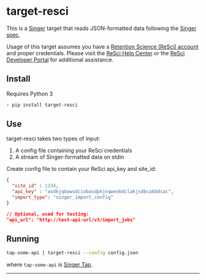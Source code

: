 # target-resci

This is a [Singer](https://singer.io) target that reads JSON-formatted data
following the [Singer spec](https://github.com/singer-io/getting-started/blob/master/SPEC.md).


Usage of this target assumes you have a [Retention Science (ReSci) account](https://retentionscience.com) and proper credentials.
Please visit the [ReSci Help Center](http://help.retentionscience.com) or the [ReSci Developer Portal](https://developer.retentionscience.com) for additional assistance.



## Install

Requires Python 3

```bash
› pip install target-resci
```

## Use

target-resci takes two types of input:

1. A config file containing your ReSci credentials
2. A stream of Singer-formatted data on stdin

Create config file to contain your ReSci api_key and site_id:

```json
{
  "site_id" : 1234,
  "api_key" : "asdkjqbawsdciobasdpkjnqweobdclakjsdbcakbdsac",
  "import_type": "singer_import_config"
}

// Optional, used for testing:
"api_url": "http://test-api-url/v3/import_jobs"
```


## Running
```bash
tap-some-api | target-resci --config config.json
```

where `tap-some-api` is [Singer Tap](https://singer.io).

---



